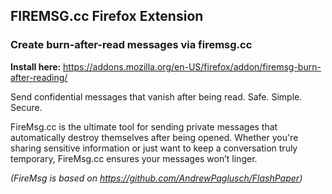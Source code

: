 ## FIREMSG.cc Firefox Extension

### Create burn-after-read messages via firemsg.cc

**Install here:** https://addons.mozilla.org/en-US/firefox/addon/firemsg-burn-after-reading/

Send confidential messages that vanish after being read. Safe. Simple. Secure.

FireMsg.cc is the ultimate tool for sending private messages that automatically destroy themselves after being opened. Whether you're sharing sensitive information or just want to keep a conversation truly temporary, FireMsg.cc ensures your messages won’t linger.

*(FireMsg is based on https://github.com/AndrewPaglusch/FlashPaper)*